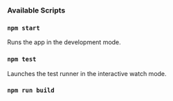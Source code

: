 ### Available Scripts

### `npm start`

Runs the app in the development mode.

### `npm test`

Launches the test runner in the interactive watch mode.

### `npm run build`
